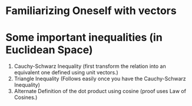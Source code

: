 # Familiarizing Oneself with vectors

# Some important inequalities (in Euclidean Space)
1. Cauchy-Schwarz Inequality (first transform the relation into an equivalent one defined using unit vectors.)
2. Triangle Inequality (Follows easily once you have the Cauchy-Schwarz Inequality)
3. Alternate Definition of the dot product using cosine (proof uses Law of Cosines.)
